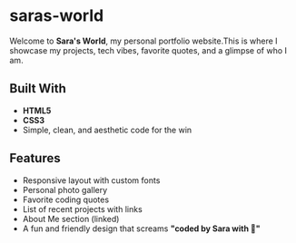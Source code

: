 # saras-world 

Welcome to **Sara's World**, my personal portfolio website.This is where I showcase my projects, tech vibes, favorite quotes, and a glimpse of who I am.


## Built With

- **HTML5**
- **CSS3**
- Simple, clean, and aesthetic code for the win 

## Features

- Responsive layout with custom fonts
- Personal photo gallery
- Favorite coding quotes
- List of recent projects with links
- About Me section (linked)
- A fun and friendly design that screams **"coded by Sara with 💜"**

